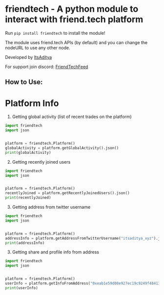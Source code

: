 # friendtech - A python module to interact with friend.tech platform

Run `pip install friendtech` to install the module!

The module uses friend.tech APIs (by default) and you can change the nodeURL to use any other node.

Developed by [ItsAditya](https://twitter.com/itsaditya_xyz)

For support join discord: [FriendTechFeed](https://discord.gg/sVNcFK73YW)

## How to Use:

# Platform Info

1. Getting global activity (list of recent trades on the platform)

````python
import friendtech
import json


platform = friendtech.Platform()
globalActivity = platform.getGlobalActivity().json()
print(globalActivity)
````

2. Getting recently joined users

````python
import friendtech
import json


platform = friendtech.Platform()
recentlyJoined = platform.getRecentlyJoinedUsers().json()
print(recentlyJoined)
````

3. Getting address from twitter username

````python
import friendtech
import json


platform = friendtech.Platform()
addressInfo = platform.getAddressFromTwitterUsername("itsaditya_xyz").json()
print(addressInfo)
````


3. Getting share and profile info from address

````python
import friendtech
import json


platform = friendtech.Platform()
userInfo = platform.getInfoFromAddress("0xeab1e59d08e927ec19c9249f4841395bc4af43b8").json()
print(userInfo)
````